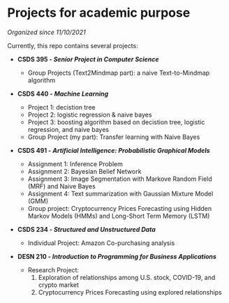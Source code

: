 # Projects for academic purpose

_Organized since 11/10/2021_

Currently, this repo contains several projects:

- **CSDS 395 - _Senior Project in Computer Science_**

  - Group Projects (Text2Mindmap part): a naive Text-to-Mindmap algorithm

- **CSDS 440 - _Machine Learning_**

  - Project 1: decistion tree
  - Project 2: logistic regression & naive bayes
  - Project 3: boosting algorithm based on decistion tree, logistic regression, and naive bayes
  - Group Project (my part): Transfer learning with Naive Bayes

- **CSDS 491 - _Artificial Intelligence: Probabilistic Graphical Models_**

  - Assignment 1: Inference Problem
  - Assignment 2: Bayesian Belief Network
  - Assignment 3: Image Segmentation with Markove Random Field (MRF) and Naive Bayes
  - Assignment 4: Text summarization with Gaussian Mixture Model (GMM)
  - Group project: Cryptocurrency Prices Forecasting using Hidden Markov Models (HMMs) and Long-Short Term Memory (LSTM)

- **CSDS 234 - _Structured and Unstructured Data_**

  - Individual Project: Amazon Co-purchasing analysis

- **DESN 210 - _Introduction to Programming for Business Applications_**

  - Research Project:
    1. Exploration of relationships among U.S. stock, COVID-19, and crypto market
    2. Cryptocurrency Prices Forecasting using explored relationships
